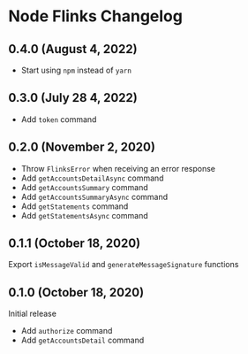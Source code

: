 # Node Flinks Changelog

## 0.4.0 (August 4, 2022)

- Start using `npm` instead of `yarn`

## 0.3.0 (July 28 4, 2022)

- Add `token` command

## 0.2.0 (November 2, 2020)

- Throw `FlinksError` when receiving an error response
- Add `getAccountsDetailAsync` command
- Add `getAccountsSummary` command
- Add `getAccountsSummaryAsync` command
- Add `getStatements` command
- Add `getStatementsAsync` command

## 0.1.1 (October 18, 2020)

Export `isMessageValid` and `generateMessageSignature` functions

## 0.1.0 (October 18, 2020)

Initial release

- Add `authorize` command
- Add `getAccountsDetail` command
